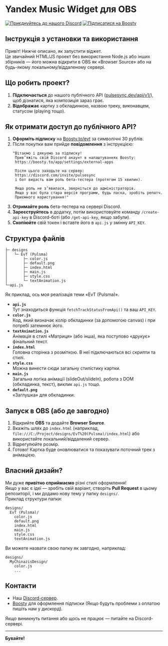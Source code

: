 # Yandex Music Widget для OBS

[![Приєднуйтесь до нашого Discord](https://img.shields.io/discord/1227552882744754267?label=Discord&logo=discord&logoColor=white&style=for-the-badge)](https://discord.com/invite/pulsesync)
[![Підписатися на Boosty](https://img.shields.io/badge/Boosty-Subscribe-orange?style=for-the-badge)](https://boosty.to/evt)

## Інструкція з установки та використання

Привіт! Нижче описано, як запустити віджет.  
Це звичайний HTML/JS проект без використання Node.js або інших збірників — його можна відкрити в OBS як «Browser Source» або на будь-якому локальному/віддаленому сервері.

## Що робить проект?

1. **Підключається** до нашого публічного API ([pulsesync.dev/api/v1/](https://ru-node-1.pulsesync.dev/api/v1/)), щоб дізнатися, яка композиція зараз грає.  
2. **Відображає** картку з обкладинкою, назвою треку, виконавцем, статусом (playing тощо).

## Як отримати доступ до публічного API?

1. **Оформіть підписку** на [Boosty.to/evt](https://boosty.to/evt) за символічні 30 рублів.  
2. Після покупки вам прийде **повідомлення** з інструкцією:
   ```text
   "Вітаємо і дякуємо за підписку!
    Прив’яжіть свій Discord акаунт в налаштуваннях Boosty:
    https://boosty.to/app/settings/external-apps
    
    Після цього заходьте на сервер:
    https://discord.com/invite/pulsesync
    і бот видасть вам роль бета-тестера (протягом 15 хвилин).
    
    Якщо роль не з’явилася, зверніться до адміністраторів.
    Якщо у вас була стара версія програми, будь ласка, зробіть репатч.
    Приємного користування!"
   ```
3. **Отримайте роль** бета-тестера на сервері Discord.
4. **Зареєструйтесь** в додатку, потім використовуйте команду `/create-api-key` в Discord-боті (або `/get-api-key`, якщо забули).
5. **Скопіюйте** свій токен і вставте його в `api.js` у змінну `API_KEY`.

## Структура файлів

```
├─ designs
│   └─ EvT (Pulsma)
│       ├─ color.js
│       ├─ default.png
│       ├─ index.html
│       ├─ main.js
│       ├─ style.css
│       └─ textAnimation.js
└─api.js
```

Як приклад, ось моя реалізація теми «EvT (Pulsma)».

- **`api.js`**  
  Тут знаходиться функція `fetchTrackStatusFromApi()` та ваш `API_KEY`.  
- **`color.js`**  
  Код, який визначає колір обкладинки (за допомогою canvas) і при потребі затемнює його.  
- **`textAnimation.js`**  
  Анімація в стилі «Матриця» (або інша), яка поступово «друкує» фінальний текст.  
- **`index.html`**  
  Головна сторінка з розміткою. В неї підключаються всі скрипти та стилі.  
- **`style.css`**  
  Можна винести сюди загальну стилістику картки.  
- **`main.js`**  
  Загальна логіка анімації (slideOut/slideIn), робота з DOM (обкладинка, текст), виклик `api.js` тощо.  
- **`default.png`**  
  «Заглушка» для обкладинки.

## Запуск в OBS (або де завгодно)

1. Відкрийте **OBS** та додайте **Browser Source**.  
2. Вкажіть шлях до `index.html` (наприклад, `file:///C:/Project/designs/EvT%20(Pulsma)/index.html`) або використайте локальний/віддалений сервер.  
3. Відрегулюйте розмір.  
4. Готово! Картка буде оновлюватися та показувати поточний трек з анімацією.

## Власний дизайн?

Ми дуже **привітно сприймаємо** різні стилі оформлення!  
Якщо у вас є ідеї — зробіть свій варіант, створіть **Pull Request** в цьому репозиторії, і ми додамо нову тему у папку `designs/`.  
Приклад структури папки:  
```
designs/
  EvT (Pulsma)/
    color.js
    default.png
    index.html
    main.js
    style.css
    textAnimation.js
```
Ви можете назвати свою папку як завгодно, наприклад:  
```
designs/
  MyChinazisDesign/
    color.js
    ...
```

## Контакти

- Наш [Discord-сервер](https://discord.com/invite/pulsesync).  
- [Boosty](https://boosty.to/evt) для оформлення підписки (Якщо будуть проблеми з оплатою пишіть нам у дискорд).  

Якщо виникнуть питання або щось не працює — питайте на Discord-сервері.

---
**Бувайте!**
